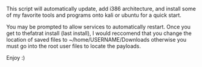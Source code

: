 This script will automatically update, add i386 architecture, and install some of my favorite tools and programs onto kali or ubuntu for a quick start. 

You may be prompted to allow services to automatically restart. Once you get to thefatrat install (last install), I would reccomend that you change the location of saved files to ~/home/USERNAME/Downloads otherwise you must go into the root user files to locate the payloads.

Enjoy :)
